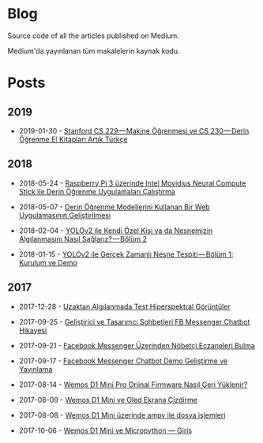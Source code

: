 # Blog

Source code of all the articles published on Medium.

Medium'da yayınlanan tüm makalelerin kaynak kodu.

# Posts
## 2019
+ 2019-01-30 - [Stanford CS 229 — Makine Öğrenmesi ve CS 230 — Derin Öğrenme El Kitapları Artık Türkçe](https://medium.com/@komecoglu.yavuz/stanford-cs-229-makine-%C3%B6%C4%9Frenmesi-ve-cs-230-derin-%C3%B6%C4%9Frenme-el-kitaplar%C4%B1-art%C4%B1k-t%C3%BCrk%C3%A7e-ed734ad76bed)

## 2018
+ 2018-05-24 - [Raspberry Pi 3 üzerinde Intel Movidius Neural Compute Stick ile Derin Öğrenme Uygulamaları Çalıştırma](https://medium.com/deep-learning-turkiye/raspberry-pi-3-%C3%BCzerinde-intel-movidius-neural-compute-stick-ile-derin-%C3%B6%C4%9Frenme-uygulamalar%C4%B1-be61b394fede)

+ 2018-05-07 - [Derin Öğrenme Modellerini Kullanan Bir Web Uygulamasının Geliştirilmesi](https://medium.com/deep-learning-turkiye/derin-%C3%B6%C4%9Frenme-modellerini-kullanan-bir-web-uygulamas%C4%B1n%C4%B1n-geli%C5%9Ftirilmesi-9b56a23a06ad)

+ 2018-02-04 - [YOLOv2 ile Kendi Özel Kişi ya da Nesnemizin Algılanmasını Nasıl Sağlarız? — Bölüm 2](https://medium.com/deep-learning-turkiye/yolov2-ile-kendi-%C3%B6zel-ki%C5%9Fi-yada-nesnemizin-alg%C4%B1lanmas%C4%B1n%C4%B1-nas%C4%B1l-sa%C4%9Flar%C4%B1z-b%C3%B6l%C3%BCm-2-c717f5231e46)

+ 2018-01-15 - [YOLOv2 ile Gerçek Zamanlı Nesne Tespiti — Bölüm 1: Kurulum ve Demo](https://medium.com/deep-learning-turkiye/yolov2-ile-ger%C3%A7ek-zamanl%C4%B1-nesne-tespiti-b%C3%B6l%C3%BCm-1-kurulum-ve-demo-f3d0c72e4a28)

## 2017
+ 2017-12-28 - [Uzaktan Algılanmada Test Hiperspektral Görüntüler](https://medium.com/@komecoglu.yavuz/uzaktan-alg%C4%B1lanmada-test-hiperspektral-g%C3%B6r%C3%BCnt%C3%BCler-717645264f5d)

+ 2017-09-25 - [Geliştirici ve Tasarımcı Sohbetleri FB Messenger Chatbot Hikayesi](https://medium.com/yavuzkomecoglu/geli%C5%9Ftirici-ve-tasar%C4%B1mc%C4%B1-sohbetleri-fb-messenger-chatbot-hikayesi-cb28bbad78a9)

+ 2017-09-21 - [Facebook Messenger Üzerinden Nöbetçi Eczaneleri Bulma](https://medium.com/yavuzkomecoglu/facebook-messenger-%C3%BCzerinden-n%C3%B6bet%C3%A7i-eczaneleri-bulma-eeb88b4f42c6)

+ 2017-09-17 - [Facebook Messenger Chatbot Demo Geliştirme ve Yayınlama](https://medium.com/yavuzkomecoglu/facebook-messenger-chatbot-demo-geli%C5%9Ftirme-ve-yay%C4%B1nlama-cb53a11fd068)

+ 2017-08-14 - [Wemos D1 Mini Pro Orjinal Firmware Nasıl Geri Yüklenir?](https://medium.com/yavuzkomecoglu/wemos-d1-mini-pro-orjinal-firmware-nas%C4%B1l-geri-y%C3%BCklenir-bdcc7742d1c1)

+ 2017-08-09 - [Wemos D1 Mini ve Oled Ekrana Çizdirme](https://medium.com/yavuzkomecoglu/wemos-d1-mini-ve-oled-ekrana-%C3%A7izdirme-9a5d1b85340c)

+ 2017-08-08 - [Wemos D1 Mini üzerinde ampy ile dosya işlemleri](https://medium.com/yavuzkomecoglu/wemos-d1-mini-%C3%BCzerinde-ampy-ile-dosya-i%C5%9Flemleri-fd2fe102ee71)

+ 2017-10-06 - [Wemos D1 Mini ve Micropython — Giriş](https://medium.com/yavuzkomecoglu/wemos-d1-mini-ve-micropython-giri%C5%9F-3ecbd894315c)
